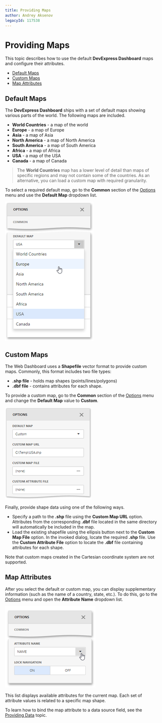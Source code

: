 ```yaml
---
title: Providing Maps
author: Andrey Aksenov
legacyId: 117538
---
```

# Providing Maps
This topic describes how to use the default **DevExpress Dashboard** maps and configure their attributes.
* [Default Maps](#defaultmaps)
* [Custom Maps](#custommaps)
* [Map Attributes](#attributes)

## <a name="defaultmaps"/>Default Maps
The **DevExpress Dashboard** ships with a set of default maps showing various parts of the world. The following maps are included.
* **World Countries** - a map of the world
* **Europe** - a map of Europe
* **Asia** - a map of Asia
* **North America** - a map of North America
* **South America** - a map of South America
* **Africa** - a map of Africa
* **USA** - a map of the USA
* **Canada** - a map of Canada

> The **World Countries** map has a lower level of detail than maps of specific regions and may not contain some of the countries. As an alternative, you can load a custom map with required granularity.

To select a required default map, go to the **Common** section of the [Options](../../ui-elements/dashboard-item-menu.md) menu and use the **Default Map** dropdown list.

![wdd-choropleth-map-change-map](../../../../images/img125382.png)

## <a name="custommaps"/>Custom Maps
The Web Dashboard uses a **Shapefile** vector format to provide custom maps. Commonly, this format includes two file types:
* **.shp file** - holds map shapes (points/lines/polygons)
* **.dbf file** - contains attributes for each shape.

To provide a custom map, go to the **Common** section of the [Options](../../ui-elements/dashboard-item-menu.md) menu and change the **Default Map** value to **Custom**.

![wdd-custom-shape-file](../../../../images/img127210.png)

Finally, provide shape data using one of the following ways.
* Specify a path to the **.shp** file using the **Custom Map URL** option. Attributes from the corresponding **.dbf** file located in the same directory will automatically be included in the map.
* Load the existing shapefile using the ellipsis button next to the **Custom Map File** option. In the invoked dialog, locate the required **.shp** file. Use the **Custom Attribute File** option to locate the **.dbf** file containing attributes for each shape.

Note that custom maps created in the Cartesian coordinate system are not supported.

## <a name="attributes"/>Map Attributes
After you select the default or custom map, you can display supplementary information (such as the name of a country, state, etc.). To do this, go to the [Options](../../ui-elements/dashboard-item-menu.md) menu and open the **Attribute Name** dropdown list.

![wdd-choropleth-map-attribute](../../../../images/img125387.png)

This list displays available attributes for the current map. Each set of attribute values is related to a specific map shape.

To learn how to bind the map attribute to a data source field, see the [Providing Data](providing-data.md) topic.